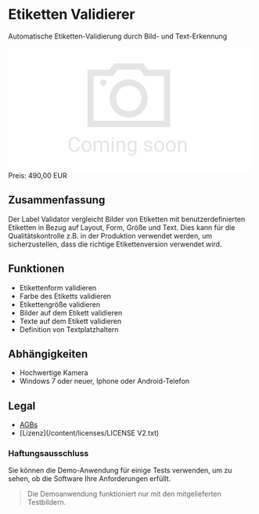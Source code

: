 # Etiketten Validierer

Automatische Etiketten-Validierung durch Bild- und Text-Erkennung

<div class="splash">
    <img alt="Splash" src="/tpl/img/placeholder_splash.png">
    <div class="price">Preis: 490,00 EUR</div>
    <div class="purchase">
        <!--<a class="button" href="#">Demo</a>
        <a class="button" href="#">Buy</a>-->
    </div>
</div>

## Zusammenfassung

Der Label Validator vergleicht Bilder von Etiketten mit benutzerdefinierten Etiketten in Bezug auf Layout, Form, Größe und Text. Dies kann für die Qualitätskontrolle z.B. in der Produktion verwendet werden, um sicherzustellen, dass die richtige Etikettenversion verwendet wird.

## Funktionen

* Etikettenform validieren
* Farbe des Etiketts validieren
* Etikettengröße validieren
* Bilder auf dem Etikett validieren
* Texte auf dem Etikett validieren
* Definition von Textplatzhaltern

## Abhängigkeiten

* Hochwertige Kamera
* Windows 7 oder neuer, Iphone oder Android-Telefon

## Legal

* [AGBs](/de/terms)
* [Lizenz](/content/licenses/LICENSE V2.txt)

### Haftungsausschluss

Sie können die Demo-Anwendung für einige Tests verwenden, um zu sehen, ob die Software Ihre Anforderungen erfüllt.

> Die Demoanwendung funktioniert nur mit den mitgelieferten Testbildern.
